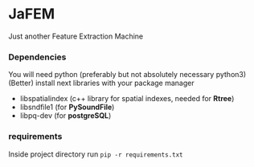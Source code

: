 # JaFEM
Just another Feature Extraction Machine

### Dependencies
You will need python (preferably but not absolutely necessary python3)<br>
(Better) install next libraries with your package manager
* libspatialindex (c++ library for spatial indexes, needed for <b>Rtree</b>)
* libsndfile1 (for <b>PySoundFile</b>)
* libpq-dev (for <b>postgreSQL</b>)

### requirements
Inside project directory run `pip -r requirements.txt`
